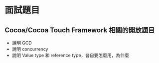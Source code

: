 # 面試題目

## Cocoa/Cocoa Touch Framework 相關的開放題目

- 說明 GCD
- 說明 concurrency
- 說明 Value type 和 reference type，各自要怎麼用，為什麼
